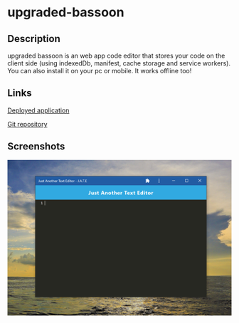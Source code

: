 # upgraded-bassoon

## Description

upgraded bassoon is an web app code editor that stores your code on the client side (using indexedDb, manifest, cache storage and service workers). You can also install it on your pc or mobile. It works offline too!

## Links

[Deployed application](https://damp-sands-59987.herokuapp.com/)

[Git repository](https://github.com/AbdalehHersi/upgraded-bassoon)

## Screenshots

![](image.png)